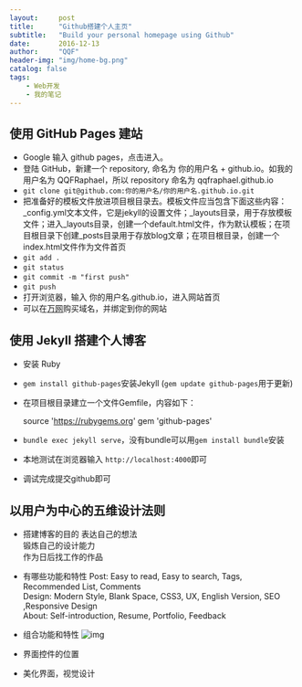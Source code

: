```yaml
---
layout:     post
title:      "Github搭建个人主页"
subtitle:   "Build your personal homepage using Github"
date:       2016-12-13
author:     "QQF"
header-img: "img/home-bg.png"
catalog: false
tags:
    - Web开发
    - 我的笔记
---
```


## 使用 GitHub Pages 建站

- Google 输入 github pages，点击进入。
- 登陆 GitHub，新建一个 repository, 命名为 你的用户名 + github.io。如我的用户名为 QQFRaphael，所以 repository 命名为 qqfraphael.github.io
- `git clone git@github.com:你的用户名/你的用户名.github.io.git`
- 把准备好的模板文件放进项目根目录去。模板文件应当包含下面这些内容：_config.yml文本文件，它是jekyll的设置文件；_layouts目录，用于存放模板文件；进入_layouts目录，创建一个default.html文件，作为默认模板；在项目根目录下创建_posts目录用于存放blog文章；在项目根目录，创建一个index.html文件作为文件首页
- `git add .`
- `git status`
- `git commit -m "first push"`
- `git push`
- 打开浏览器，输入 你的用户名.github.io，进入网站首页
- 可以在[万网](https://www.aliyun.com)购买域名，并绑定到你的网站

## 使用 Jekyll 搭建个人博客

- 安装 Ruby
- `gem install github-pages`安装Jekyll (`gem update github-pages`用于更新)
- 在项目根目录建立一个文件Gemfile，内容如下：

    source 'https://rubygems.org'
    gem 'github-pages'

- `bundle exec jekyll serve`，没有bundle可以用`gem install bundle`安装
- 本地测试在浏览器输入 `http://localhost:4000`即可 
- 调试完成提交github即可

## 以用户为中心的五维设计法则

- 搭建博客的目的
表达自己的想法<br/>
锻炼自己的设计能力<br/>
作为日后找工作的作品<br/>

- 有哪些功能和特性
Post: Easy to read, Easy to search, Tags, Recommended List, Comments<br/>
Design: Modern Style, Blank Space, CSS3, UX, English Version, SEO ,Responsive Design<br/>
About: Self-introduction, Resume, Portfolio, Feedback

- 组合功能和特性
![img](/img/in-post/2016-12-13-Build-your-personal-homepage-using-Github/01.png)

- 界面控件的位置

- 美化界面，视觉设计
